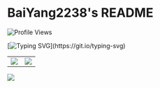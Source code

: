 # BaiYang2238's README
![Profile Views](https://komarev.com/ghpvc/?username=BaiYang2238&color=red)

[![Typing SVG](https://readme-typing-svg.demolab.com/?lines=Le+progrès+est+le+but,;l’idéal+est+le+type.)](https://git.io/typing-svg)

<a href="https://github.com/BaiYang2238">
    <table>
        <tr>
            <td>
                <img align="center" src="https://github-readme-stats.vercel.app/api?username=BaiYang2238&show_icons=true&hide_border=true&icon_color=ffca28&title_color=ffa000" />
            </td>
            <td>
                <img align="center" src="https://github-readme-streak-stats.herokuapp.com/?user=BaiYang2238" />
            </td>
        </tr>
    </table>
</a>

<img align="center" src="https://github-readme-stats.vercel.app/api/top-langs/?username=BaiYang2238&layout=compact&hide_border=true&title_color=ffa000" />